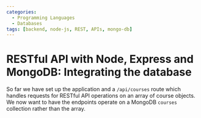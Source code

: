 ```yaml
---
categories:
  - Programming Languages
  - Databases
tags: [backend, node-js, REST, APIs, mongo-db]
---
```


# RESTful API with Node, Express and MongoDB: Integrating the database

So far we have set up the application and a `/api/courses` route which handles requests for RESTful API operations on an array of course objects. We now want to have the endpoints operate on a MongoDB `courses` collection rather than the array.
